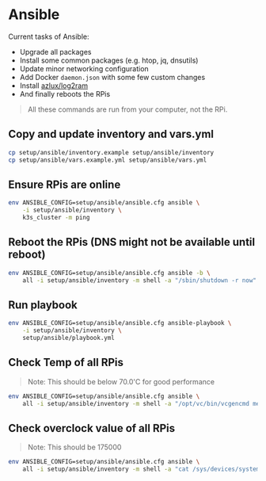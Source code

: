 # Ansible

Current tasks of Ansible:

- Upgrade all packages
- Install some common packages (e.g. htop, jq, dnsutils)
- Update minor networking configuration
- Add Docker `daemon.json` with some few custom changes
- Install [azlux/log2ram](https://github.com/azlux/log2ram)
- And finally reboots the RPis

> All these commands are run from your computer, not the RPi.

## Copy and update inventory and vars.yml

```bash
cp setup/ansible/inventory.example setup/ansible/inventory
cp setup/ansible/vars.example.yml setup/ansible/vars.yml
```

## Ensure RPis are online

```bash
env ANSIBLE_CONFIG=setup/ansible/ansible.cfg ansible \
    -i setup/ansible/inventory \
    k3s_cluster -m ping
```

## Reboot the RPis (DNS might not be available until reboot)

```bash
env ANSIBLE_CONFIG=setup/ansible/ansible.cfg ansible -b \
    all -i setup/ansible/inventory -m shell -a "/sbin/shutdown -r now"
```

## Run playbook

```bash
env ANSIBLE_CONFIG=setup/ansible/ansible.cfg ansible-playbook \
    -i setup/ansible/inventory \
    setup/ansible/playbook.yml
```

## Check Temp of all RPis

> Note: This should be below 70.0'C for good performance

```bash
env ANSIBLE_CONFIG=setup/ansible/ansible.cfg ansible \
    all -i setup/ansible/inventory -m shell -a "/opt/vc/bin/vcgencmd measure_temp"
```

## Check overclock value of all RPis

> Note: This should be 175000

```bash
env ANSIBLE_CONFIG=setup/ansible/ansible.cfg ansible \
    all -i setup/ansible/inventory -m shell -a "cat /sys/devices/system/cpu/cpu0/cpufreq/cpuinfo_max_freq"
```
